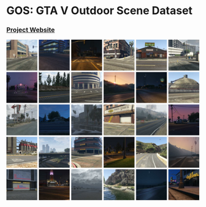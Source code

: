 # GOS: GTA V Outdoor Scene Dataset

### [Project Website](https://MyronXie.github.io/GOS/)

<img src='resources/images/overview.svg'/>